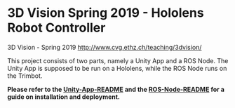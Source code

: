# 3D Vision Spring 2019 - Hololens Robot Controller

3D Vision - Spring 2019
http://www.cvg.ethz.ch/teaching/3dvision/

This project consists of two parts, namely a Unity App and a ROS Node. The Unity App is supposed to be run on a Hololens, while the ROS Node runs on the Trimbot.

**Please refer to the [Unity-App-README](unity_app/README.md) and the [ROS-Node-README](ros_node/README.md) for a guide on installation and deployment.**
